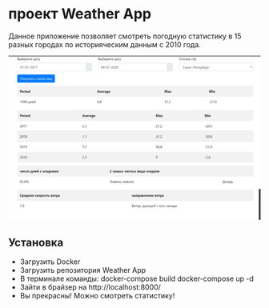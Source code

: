# проект Weather App

Данное приложение позволяет смотреть погодную статистику в 15 разных городах по историяческим данным с 2010 года.

![alt-текст](https://github.com/ekatosha/Weather_app/blob/master/picture.jpg "Внешний вид")

## Установка

   * Загрузить Docker
   * Загрузить репозитория Weather App
   *  В терминале команды:
      docker-compose build
      docker-compose up -d
   * Зайти в брайзер на http://localhost:8000/
   * Вы прекрасны! Можно смотреть статистику! 
